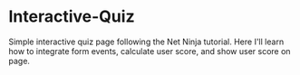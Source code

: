 # Interactive-Quiz
Simple interactive quiz page following the Net Ninja tutorial. Here I'll learn how to integrate form events, calculate user score, and show user score on page.
